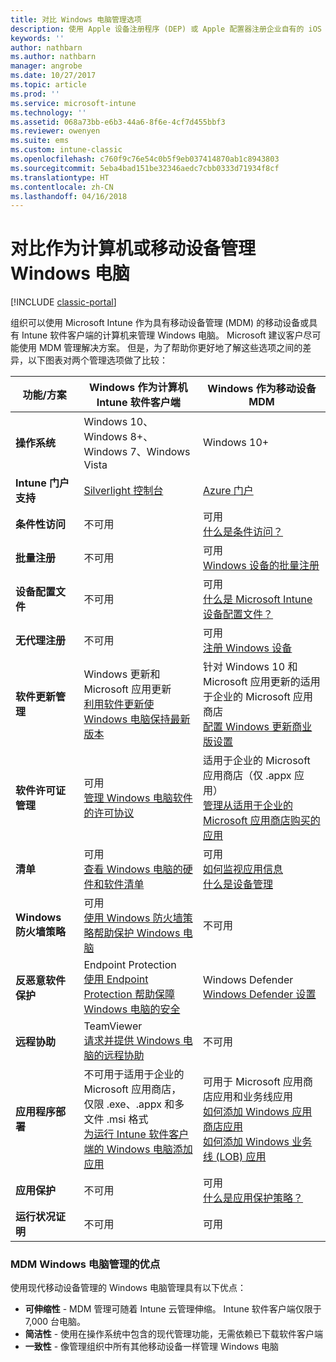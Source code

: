```yaml
---
title: 对比 Windows 电脑管理选项
description: 使用 Apple 设备注册程序 (DEP) 或 Apple 配置器注册企业自有的 iOS 设备
keywords: ''
author: nathbarn
ms.author: nathbarn
manager: angrobe
ms.date: 10/27/2017
ms.topic: article
ms.prod: ''
ms.service: microsoft-intune
ms.technology: ''
ms.assetid: 068a73bb-e6b3-44a6-8f6e-4cf7d455bbf3
ms.reviewer: owenyen
ms.suite: ems
ms.custom: intune-classic
ms.openlocfilehash: c760f9c76e54c0b5f9eb037414870ab1c8943803
ms.sourcegitcommit: 5eba4bad151be32346aedc7cbb0333d71934f8cf
ms.translationtype: HT
ms.contentlocale: zh-CN
ms.lasthandoff: 04/16/2018
---
```

# <a name="compare-managing-windows-pcs-as-computers-or-mobile-devices"></a>对比作为计算机或移动设备管理 Windows 电脑

[!INCLUDE [classic-portal](../includes/classic-portal.md)]

组织可以使用 Microsoft Intune 作为具有移动设备管理 (MDM) 的移动设备或具有 Intune 软件客户端的计算机来管理 Windows 电脑。  Microsoft 建议客户尽可能使用 MDM 管理解决方案。 但是，为了帮助你更好地了解这些选项之间的差异，以下图表对两个管理选项做了比较：

|**功能/方案** |**Windows 作为计算机**<br>Intune 软件客户端 | **Windows 作为移动设备**<br>MDM |
|--------------|-------------------------------|-------------------------------|
|**操作系统** |Windows 10、Windows 8+、Windows 7、Windows Vista | Windows 10+ |
|**Intune 门户支持** |[Silverlight 控制台](https://manage.microsoft.com)|[Azure 门户](https://portal.azure.com) |
|**条件性访问**|不可用|可用 <br>[什么是条件访问？](https://docs.microsoft.com/intune-azure/conditional-access/what-is-conditional-access)|
|**批量注册**|不可用|可用 <br>[Windows 设备的批量注册](https://docs.microsoft.com/intune-azure/enroll-devices/bulk-enroll-windows)|
|**设备配置文件**|不可用|可用 <br>[什么是 Microsoft Intune 设备配置文件？](https://docs.microsoft.com/intune-azure/configure-devices/what-are-device-profiles)|
|**无代理注册**|不可用 |可用<br>[注册 Windows 设备](https://docs.microsoft.com/intune-azure/enroll-devices/enroll-windows-devices)|
|**软件更新管理**| Windows 更新和 Microsoft 应用更新<br>[利用软件更新使 Windows 电脑保持最新版本](https://docs.microsoft.com/intune/deploy-use/keep-windows-pcs-up-to-date-with-software-updates-in-microsoft-intune)|针对 Windows 10 和 Microsoft 应用更新的适用于企业的 Microsoft 应用商店<br> [配置 Windows 更新商业版设置](https://docs.microsoft.com/intune-azure/configure-devices/how-to-configure-windows-update-for-business) |
|**软件许可证管理**|可用 <br>[管理 Windows 电脑软件的许可协议](https://docs.microsoft.com/intune/deploy-use/manage-license-agreements-for-windows-pc-software-in-microsoft-intune)|适用于企业的 Microsoft 应用商店（仅 .appx 应用）<br>[管理从适用于企业的 Microsoft 应用商店购买的应用](https://docs.microsoft.com/intune-azure/manage-apps/wsfb-apps)|
|**清单**|可用 <br>[查看 Windows 电脑的硬件和软件清单](https://docs.microsoft.com/intune/deploy-use/view-hardware-and-software-inventory-for-windows-pcs-in-microsoft-intune)|可用 <br>[如何监视应用信息](https://docs.microsoft.com/intune/apps-monitor)<br>[什么是设备管理](https://docs.microsoft.com/intune/device-management)|
|**Windows 防火墙策略**|可用 <br>[使用 Windows 防火墙策略帮助保护 Windows 电脑](https://docs.microsoft.com/intune/deploy-use/help-protect-windows-pcs-using-windows-firewall-policies-in-microsoft-intune) |不可用|
|**反恶意软件保护**|Endpoint Protection<br>[使用 Endpoint Protection 帮助保障 Windows 电脑的安全](https://docs.microsoft.com/intune/deploy-use/help-secure-windows-pcs-with-endpoint-protection-for-microsoft-intune)|Windows Defender<br>[Windows Defender 设置](https://docs.microsoft.com/intune-azure/configure-devices/custom-for-windows-10#windows-defender-settings)|
|**远程协助** |TeamViewer<br>[请求并提供 Windows 电脑的远程协助](https://docs.microsoft.com/intune/deploy-use/request-and-provide-remote-assistance-for-windows-pcs-in-microsoft-intune)|不可用 |
|**应用程序部署** | 不可用于适用于企业的 Microsoft 应用商店，<br>仅限 .exe、.appx 和多文件 .msi 格式<br>[为运行 Intune 软件客户端的 Windows 电脑添加应用](https://docs.microsoft.com/intune/deploy-use/add-apps-for-windows-pcs-in-microsoft-intune)|可用于 Microsoft 应用商店应用和业务线应用<br>[如何添加 Windows 应用商店应用](https://docs.microsoft.com/intune/store-apps-windows)<br>[如何添加 Windows 业务线 (LOB) 应用](https://docs.microsoft.com/intune/lob-apps-windows)|
|**应用保护**|不可用|可用 <br>[什么是应用保护策略？](https://docs.microsoft.com/intune-azure/manage-apps/what-is-app-protection-policy)|
|**运行状况证明**|不可用|可用|


### <a name="advantages-of-mdm-windows-pc-management"></a>MDM Windows 电脑管理的优点
使用现代移动设备管理的 Windows 电脑管理具有以下优点：
- **可伸缩性** - MDM 管理可随着 Intune 云管理伸缩。 Intune 软件客户端仅限于 7,000 台电脑。
- **简洁性** - 使用在操作系统中包含的现代管理功能，无需依赖已下载软件客户端
- **一致性** - 像管理组织中所有其他移动设备一样管理 Windows 电脑
<!-- - **Cloud optimization** - -->
